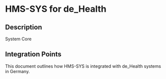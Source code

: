 # HMS-SYS for de_Health

## Description

System Core

## Integration Points

This document outlines how HMS-SYS is integrated with de_Health systems in Germany.
